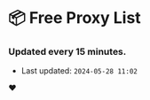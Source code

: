 # :package: Free Proxy List
### Updated every 15 minutes.

- Last updated: `2024-05-28 11:02`

:heart:
